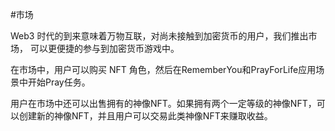#市场


Web3 时代的到来意味着万物互联，对尚未接触到加密货币的用户，我们推出市场， 可以更便捷的参与到加密货币游戏中。

在市场中，用户可以购买 NFT 角色，然后在RememberYou和PrayForLife应用场景中开始Pray任务。

用户在市场中还可以出售拥有的神像NFT。如果拥有两个一定等级的神像NFT，可以创建新的神像NFT，并且用户可以交易此类神像NFT来赚取收益。